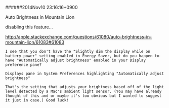 
######2014Nov10 23:16:16+0900

Auto Brightness in Mountain Lion

disabling this feature...

<http://apple.stackexchange.com/questions/61080/auto-brightness-in-mountain-lion/61083#61083>

```
I see that you don't have the "Slightly dim the display while on battery power" setting enabled in Energy Saver, but do you happen to have "Automatically adjust brightness" enabled in your Display preference pane?

Displays pane in System Preferences highlighting "Automatically adjust brightness"

That's the setting that adjusts your brightness based off of the light level detected by a Mac's ambient light sensor. (You may have already thought of this and or maybe it's too obvious but I wanted to suggest it just in case.) Good luck!
```
